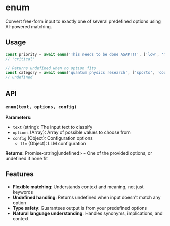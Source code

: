 # enum

Convert free-form input to exactly one of several predefined options using AI-powered matching.

## Usage

```javascript
const priority = await enum('This needs to be done ASAP!!!', ['low', 'medium', 'high', 'critical']);
// 'critical'

// Returns undefined when no option fits
const category = await enum('quantum physics research', ['sports', 'cooking', 'fashion']);
// undefined
```

## API

### `enum(text, options, config)`

**Parameters:**
- `text` (string): The input text to classify
- `options` (Array<string>): Array of possible values to choose from
- `config` (Object): Configuration options
  - `llm` (Object): LLM configuration

**Returns:** Promise<string|undefined> - One of the provided options, or undefined if none fit

## Features

- **Flexible matching**: Understands context and meaning, not just keywords
- **Undefined handling**: Returns undefined when input doesn't match any option
- **Type safety**: Guarantees output is from your predefined options
- **Natural language understanding**: Handles synonyms, implications, and context